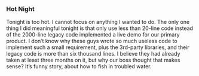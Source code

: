 ### Hot Night
Tonight is too hot. I cannot focus on anything I wanted to do. The only one thing I did meaningful tonight is that only use less than 20-line code instead of the 2000-line legacy code implemented a live demo for our primary product. I don’t know why these guys wrote so much useless code to implement such a small requirement, plus the 3rd-party libraries, and their legacy code is more than six thousand lines. I believe they had already taken at least three months on it, but why our boss thought that makes sense? It’s funny story, about how to fish in troubled water.

